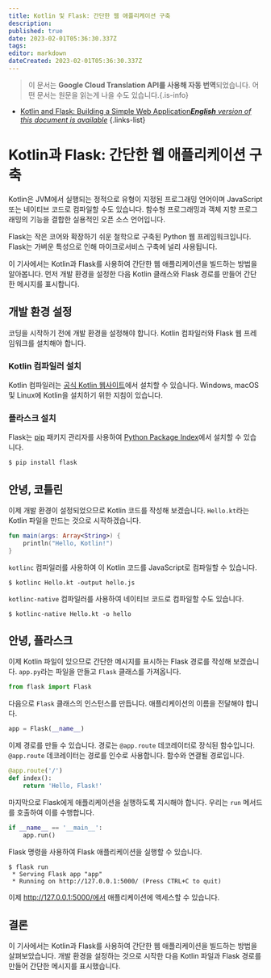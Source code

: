 ```yaml
---
title: Kotlin 및 Flask: 간단한 웹 애플리케이션 구축
description: 
published: true
date: 2023-02-01T05:36:30.337Z
tags: 
editor: markdown
dateCreated: 2023-02-01T05:36:30.337Z
---
```


> 이 문서는 **Google Cloud Translation API를 사용해 자동 번역**되었습니다.
어떤 문서는 원문을 읽는게 나을 수도 있습니다.{.is-info}

- [Kotlin and Flask: Building a Simple Web Application***English** version of this document is available*](/en/Knowledge-base/Kotlin/kotlin-and-flask-building-a-simple-web-application)
{.links-list}



# Kotlin과 Flask: 간단한 웹 애플리케이션 구축

Kotlin은 JVM에서 실행되는 정적으로 유형이 지정된 프로그래밍 언어이며 JavaScript 또는 네이티브 코드로 컴파일할 수도 있습니다. 함수형 프로그래밍과 객체 지향 프로그래밍의 기능을 결합한 실용적인 오픈 소스 언어입니다.

Flask는 작은 코어와 확장하기 쉬운 철학으로 구축된 Python 웹 프레임워크입니다. Flask는 가벼운 특성으로 인해 마이크로서비스 구축에 널리 사용됩니다.

이 기사에서는 Kotlin과 Flask를 사용하여 간단한 웹 애플리케이션을 빌드하는 방법을 알아봅니다. 먼저 개발 환경을 설정한 다음 Kotlin 클래스와 Flask 경로를 만들어 간단한 메시지를 표시합니다.

## 개발 환경 설정

코딩을 시작하기 전에 개발 환경을 설정해야 합니다. Kotlin 컴파일러와 Flask 웹 프레임워크를 설치해야 합니다.

### Kotlin 컴파일러 설치

Kotlin 컴파일러는 [공식 Kotlin 웹사이트](https://kotlinlang.org/)에서 설치할 수 있습니다. Windows, macOS 및 Linux에 Kotlin을 설치하기 위한 지침이 있습니다.

### 플라스크 설치

Flask는 [pip](https://pip.pypa.io/en/stable/) 패키지 관리자를 사용하여 [Python Package Index](https://pypi.org/)에서 설치할 수 있습니다.

```
$ pip install flask
```

## 안녕, 코틀린

이제 개발 환경이 설정되었으므로 Kotlin 코드를 작성해 보겠습니다. `Hello.kt`라는 Kotlin 파일을 만드는 것으로 시작하겠습니다.

```kotlin
fun main(args: Array<String>) {
    println("Hello, Kotlin!")
}
```

`kotlinc` 컴파일러를 사용하여 이 Kotlin 코드를 JavaScript로 컴파일할 수 있습니다.

```
$ kotlinc Hello.kt -output hello.js
```

`kotlinc-native` 컴파일러를 사용하여 네이티브 코드로 컴파일할 수도 있습니다.

```
$ kotlinc-native Hello.kt -o hello
```

## 안녕, 플라스크

이제 Kotlin 파일이 있으므로 간단한 메시지를 표시하는 Flask 경로를 작성해 보겠습니다. `app.py`라는 파일을 만들고 `Flask` 클래스를 가져옵니다.

```python
from flask import Flask
```

다음으로 `Flask` 클래스의 인스턴스를 만듭니다. 애플리케이션의 이름을 전달해야 합니다.

```python
app = Flask(__name__)
```

이제 경로를 만들 수 있습니다. 경로는 `@app.route` 데코레이터로 장식된 함수입니다. `@app.route` 데코레이터는 경로를 인수로 사용합니다. 함수와 연결될 경로입니다.

```python
@app.route('/')
def index():
    return 'Hello, Flask!'
```

마지막으로 Flask에게 애플리케이션을 실행하도록 지시해야 합니다. 우리는 `run` 메서드를 호출하여 이를 수행합니다.

```python
if __name__ == '__main__':
    app.run()
```

Flask 명령을 사용하여 Flask 애플리케이션을 실행할 수 있습니다.

```
$ flask run
 * Serving Flask app "app"
 * Running on http://127.0.0.1:5000/ (Press CTRL+C to quit)
```

이제 http://127.0.0.1:5000/에서 애플리케이션에 액세스할 수 있습니다.

## 결론

이 기사에서는 Kotlin과 Flask를 사용하여 간단한 웹 애플리케이션을 빌드하는 방법을 살펴보았습니다. 개발 환경을 설정하는 것으로 시작한 다음 Kotlin 파일과 Flask 경로를 만들어 간단한 메시지를 표시했습니다.
